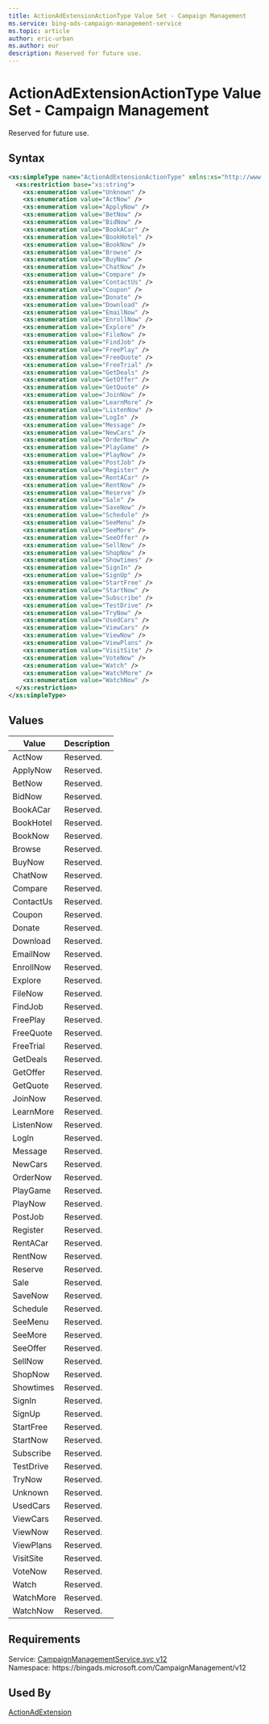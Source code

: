 ```yaml
---
title: ActionAdExtensionActionType Value Set - Campaign Management
ms.service: bing-ads-campaign-management-service
ms.topic: article
author: eric-urban
ms.author: eur
description: Reserved for future use.
---
```

# ActionAdExtensionActionType Value Set - Campaign Management
Reserved for future use.

## Syntax
```xml
<xs:simpleType name="ActionAdExtensionActionType" xmlns:xs="http://www.w3.org/2001/XMLSchema">
  <xs:restriction base="xs:string">
    <xs:enumeration value="Unknown" />
    <xs:enumeration value="ActNow" />
    <xs:enumeration value="ApplyNow" />
    <xs:enumeration value="BetNow" />
    <xs:enumeration value="BidNow" />
    <xs:enumeration value="BookACar" />
    <xs:enumeration value="BookHotel" />
    <xs:enumeration value="BookNow" />
    <xs:enumeration value="Browse" />
    <xs:enumeration value="BuyNow" />
    <xs:enumeration value="ChatNow" />
    <xs:enumeration value="Compare" />
    <xs:enumeration value="ContactUs" />
    <xs:enumeration value="Coupon" />
    <xs:enumeration value="Donate" />
    <xs:enumeration value="Download" />
    <xs:enumeration value="EmailNow" />
    <xs:enumeration value="EnrollNow" />
    <xs:enumeration value="Explore" />
    <xs:enumeration value="FileNow" />
    <xs:enumeration value="FindJob" />
    <xs:enumeration value="FreePlay" />
    <xs:enumeration value="FreeQuote" />
    <xs:enumeration value="FreeTrial" />
    <xs:enumeration value="GetDeals" />
    <xs:enumeration value="GetOffer" />
    <xs:enumeration value="GetQuote" />
    <xs:enumeration value="JoinNow" />
    <xs:enumeration value="LearnMore" />
    <xs:enumeration value="ListenNow" />
    <xs:enumeration value="LogIn" />
    <xs:enumeration value="Message" />
    <xs:enumeration value="NewCars" />
    <xs:enumeration value="OrderNow" />
    <xs:enumeration value="PlayGame" />
    <xs:enumeration value="PlayNow" />
    <xs:enumeration value="PostJob" />
    <xs:enumeration value="Register" />
    <xs:enumeration value="RentACar" />
    <xs:enumeration value="RentNow" />
    <xs:enumeration value="Reserve" />
    <xs:enumeration value="Sale" />
    <xs:enumeration value="SaveNow" />
    <xs:enumeration value="Schedule" />
    <xs:enumeration value="SeeMenu" />
    <xs:enumeration value="SeeMore" />
    <xs:enumeration value="SeeOffer" />
    <xs:enumeration value="SellNow" />
    <xs:enumeration value="ShopNow" />
    <xs:enumeration value="Showtimes" />
    <xs:enumeration value="SignIn" />
    <xs:enumeration value="SignUp" />
    <xs:enumeration value="StartFree" />
    <xs:enumeration value="StartNow" />
    <xs:enumeration value="Subscribe" />
    <xs:enumeration value="TestDrive" />
    <xs:enumeration value="TryNow" />
    <xs:enumeration value="UsedCars" />
    <xs:enumeration value="ViewCars" />
    <xs:enumeration value="ViewNow" />
    <xs:enumeration value="ViewPlans" />
    <xs:enumeration value="VisitSite" />
    <xs:enumeration value="VoteNow" />
    <xs:enumeration value="Watch" />
    <xs:enumeration value="WatchMore" />
    <xs:enumeration value="WatchNow" />
  </xs:restriction>
</xs:simpleType>
```

## <a name="values"></a>Values

|Value|Description|
|-----------|---------------|
|<a name="actnow"></a>ActNow|Reserved.|
|<a name="applynow"></a>ApplyNow|Reserved.|
|<a name="betnow"></a>BetNow|Reserved.|
|<a name="bidnow"></a>BidNow|Reserved.|
|<a name="bookacar"></a>BookACar|Reserved.|
|<a name="bookhotel"></a>BookHotel|Reserved.|
|<a name="booknow"></a>BookNow|Reserved.|
|<a name="browse"></a>Browse|Reserved.|
|<a name="buynow"></a>BuyNow|Reserved.|
|<a name="chatnow"></a>ChatNow|Reserved.|
|<a name="compare"></a>Compare|Reserved.|
|<a name="contactus"></a>ContactUs|Reserved.|
|<a name="coupon"></a>Coupon|Reserved.|
|<a name="donate"></a>Donate|Reserved.|
|<a name="download"></a>Download|Reserved.|
|<a name="emailnow"></a>EmailNow|Reserved.|
|<a name="enrollnow"></a>EnrollNow|Reserved.|
|<a name="explore"></a>Explore|Reserved.|
|<a name="filenow"></a>FileNow|Reserved.|
|<a name="findjob"></a>FindJob|Reserved.|
|<a name="freeplay"></a>FreePlay|Reserved.|
|<a name="freequote"></a>FreeQuote|Reserved.|
|<a name="freetrial"></a>FreeTrial|Reserved.|
|<a name="getdeals"></a>GetDeals|Reserved.|
|<a name="getoffer"></a>GetOffer|Reserved.|
|<a name="getquote"></a>GetQuote|Reserved.|
|<a name="joinnow"></a>JoinNow|Reserved.|
|<a name="learnmore"></a>LearnMore|Reserved.|
|<a name="listennow"></a>ListenNow|Reserved.|
|<a name="login"></a>LogIn|Reserved.|
|<a name="message"></a>Message|Reserved.|
|<a name="newcars"></a>NewCars|Reserved.|
|<a name="ordernow"></a>OrderNow|Reserved.|
|<a name="playgame"></a>PlayGame|Reserved.|
|<a name="playnow"></a>PlayNow|Reserved.|
|<a name="postjob"></a>PostJob|Reserved.|
|<a name="register"></a>Register|Reserved.|
|<a name="rentacar"></a>RentACar|Reserved.|
|<a name="rentnow"></a>RentNow|Reserved.|
|<a name="reserve"></a>Reserve|Reserved.|
|<a name="sale"></a>Sale|Reserved.|
|<a name="savenow"></a>SaveNow|Reserved.|
|<a name="schedule"></a>Schedule|Reserved.|
|<a name="seemenu"></a>SeeMenu|Reserved.|
|<a name="seemore"></a>SeeMore|Reserved.|
|<a name="seeoffer"></a>SeeOffer|Reserved.|
|<a name="sellnow"></a>SellNow|Reserved.|
|<a name="shopnow"></a>ShopNow|Reserved.|
|<a name="showtimes"></a>Showtimes|Reserved.|
|<a name="signin"></a>SignIn|Reserved.|
|<a name="signup"></a>SignUp|Reserved.|
|<a name="startfree"></a>StartFree|Reserved.|
|<a name="startnow"></a>StartNow|Reserved.|
|<a name="subscribe"></a>Subscribe|Reserved.|
|<a name="testdrive"></a>TestDrive|Reserved.|
|<a name="trynow"></a>TryNow|Reserved.|
|<a name="unknown"></a>Unknown|Reserved.|
|<a name="usedcars"></a>UsedCars|Reserved.|
|<a name="viewcars"></a>ViewCars|Reserved.|
|<a name="viewnow"></a>ViewNow|Reserved.|
|<a name="viewplans"></a>ViewPlans|Reserved.|
|<a name="visitsite"></a>VisitSite|Reserved.|
|<a name="votenow"></a>VoteNow|Reserved.|
|<a name="watch"></a>Watch|Reserved.|
|<a name="watchmore"></a>WatchMore|Reserved.|
|<a name="watchnow"></a>WatchNow|Reserved.|

## Requirements
Service: [CampaignManagementService.svc v12](https://campaign.api.bingads.microsoft.com/Api/Advertiser/CampaignManagement/v12/CampaignManagementService.svc)  
Namespace: https\://bingads.microsoft.com/CampaignManagement/v12  

## Used By
[ActionAdExtension](actionadextension.md)  
